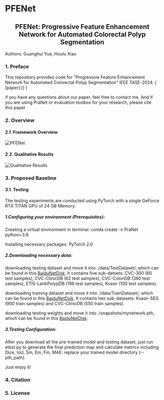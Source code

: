 # PFENet
## <center>PFENet: Progressive Feature Enhancement Network for Automated Colorectal Polyp Segmentation
Authors: Guanghui Yue, Houlu Xiao

### 1. Preface
This repository provides code for "Progressive Feature Enhancement Network for Automated Colorectal Polyp Segmentation" IEEE TASE-2024. ( [paper]:() ) 

if you have any questions about our paper, feel free to contact me. And if you are using PraNet or evaluation toolbox for your research, please cite this paper
### 2. Overview
#### 2.1. Framework Overview
![PFENet](https://github.com/xiaohoulu/PFENet-main/blob/main/image/Network.jpg)
#### 2.2. Qualitative Results
![Qualitative Results](https://github.com/xiaohoulu/PFENet-main/blob/main/image/Fig6.png)
### 3. Proposed Baseline
#### 3.1. Testing
The testing experiments are conducted using PyTorch with a single GeForce RTX TITAN GPU of 24 GB Memory.
##### 1.Configuring your environment (Prerequisites):

Creating a virtual environment in terminal: conda create -n PraNet python=3.8.

Installing necessary packages: PyTorch 2.0

##### 2.Downloading necessary data:

downloading testing dataset and move it into ./data/TestDataset/, which can be found in this [BaiduNetDisk](https://pan.baidu.com/s/1DWRuou5HV3BAuLHNOJtHZw?pwd=0hiy). It contains five sub-datsets: CVC-300 (60 test samples), CVC-ClinicDB (62 test samples), CVC-ColonDB (380 test samples), ETIS-LaribPolypDB (196 test samples), Kvasir (100 test samples).

downloading training dataset and move it into ./data/TrainDataset/, which can be found in this [BaiduNetDisk](https://pan.baidu.com/s/1riid24WRmu9fT6hJSGXcXw?pwd=3ujq). It contains two sub-datasets: Kvasir-SEG (900 train samples) and CVC-ClinicDB (550 train samples).

downloading testing weights and move it into ./snapshots/mynetwork.pth, which can be found in this [BaiduNetDisk](https://pan.baidu.com/s/1HB99b3A8NtD9zXAjUcAAmQ?pwd=826p).

##### 3.Testing Configuration:

After you download all the pre-trained model and testing dataset, just run etest.py to generate the final prediction map and calculate metrics including Dice, IoU, Sm, Em, Fm, MAE: replace your trained model directory (--pth_path).

Just enjoy it!

### 4. Citation

### 5. License
